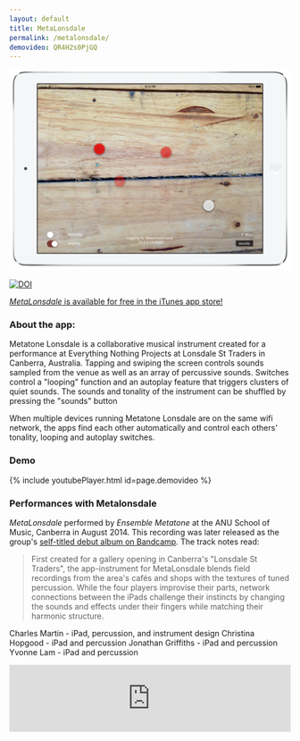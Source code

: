 ```yaml
---
layout: default
title: MetaLonsdale
permalink: /metalonsdale/
demovideo: QR4H2s0PjGQ
---
```


![MetaLonsdale in action.](/images/apps/metalonsdale.png)

[![DOI](https://zenodo.org/badge/20166/cpmpercussion/MetaLonsdale.svg)](https://zenodo.org/badge/latestdoi/20166/cpmpercussion/MetaLonsdale)

<a href="https://itunes.apple.com/au/app/metalonsdale/id694075948?mt=8&amp;uo=4" target="itunes_store"><em>MetaLonsdale</em> is available for free in the iTunes app store!</a>

### About the app:

Metatone Lonsdale is a collaborative musical instrument created for a performance at Everything Nothing Projects at Lonsdale St Traders in Canberra, Australia. Tapping and swiping the screen controls sounds sampled from the venue as well as an array of percussive sounds. Switches control a "looping" function and an autoplay feature that triggers clusters of quiet sounds. The sounds and tonality of the instrument can be shuffled by pressing the "sounds" button 

When multiple devices running Metatone Lonsdale are on the same wifi network, the apps find each other automatically and control each others' tonality, looping and autoplay switches.

### Demo

{% include youtubePlayer.html id=page.demovideo %}

### Performances with Metalonsdale

_MetaLonsdale_ performed by _Ensemble Metatone_ at the ANU School of Music, Canberra in August 2014. This recording was later released as the group's [self-titled debut album on Bandcamp][0]. The track notes read: 

> First created for a gallery opening in Canberra's "Lonsdale St Traders", the app-instrument for MetaLonsdale blends field recordings from the area's cafés and shops with the textures of tuned percussion. While the four players improvise their parts, network connections between the iPads challenge their instincts by changing the sounds and effects under their fingers while matching their harmonic structure.

Charles Martin - iPad, percussion, and instrument design Christina Hopgood - iPad and percussion Jonathan Griffiths - iPad and percussion Yvonne Lam - iPad and percussion 

[0]: http://charlesmartin.bandcamp.com/album/ensemble-metatone

<iframe style="border: 0; width: 100%; height: 120px;" src="https://bandcamp.com/EmbeddedPlayer/album=4114333264/size=large/bgcol=ffffff/linkcol=0687f5/tracklist=false/artwork=small/track=3135845221/transparent=true/" seamless><a href="http://charlesmartin.bandcamp.com/album/ensemble-metatone">Ensemble Metatone by Ensemble Metatone</a></iframe>

